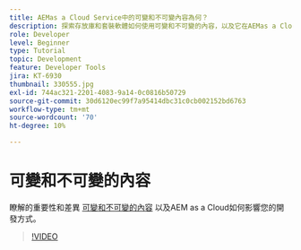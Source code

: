 ```yaml
---
title: AEMas a Cloud Service中的可變和不可變內容為何？
description: 探索存放庫和套裝軟體如何使用可變和不可變的內容，以及它在AEMas a Cloud Service中為何重要。
role: Developer
level: Beginner
type: Tutorial
topic: Development
feature: Developer Tools
jira: KT-6930
thumbnail: 330555.jpg
exl-id: 744ac321-2201-4083-9a14-0c0816b50729
source-git-commit: 30d6120ec99f7a95414dbc31c0cb002152bd6763
workflow-type: tm+mt
source-wordcount: '70'
ht-degree: 10%

---
```


# 可變和不可變的內容

瞭解的重要性和差異 [可變和不可變的內容](https://experienceleague.adobe.com/docs/experience-manager-cloud-service/implementing/developing/aem-project-content-package-structure.html) 以及AEM as a Cloud如何影響您的開發方式。

>[!VIDEO](https://video.tv.adobe.com/v/330555?quality=12&learn=on)
